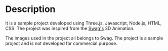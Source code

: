 # Description

It is a sample project developed using Three.js, Javascript, Node.js, HTML, CSS. The project was inspired from the [Swag's](https://swagapp.com/) 3D Animation.

The images used in the project all belongs to Swag. The project is a sample project and is not developed for commercial purpose.


